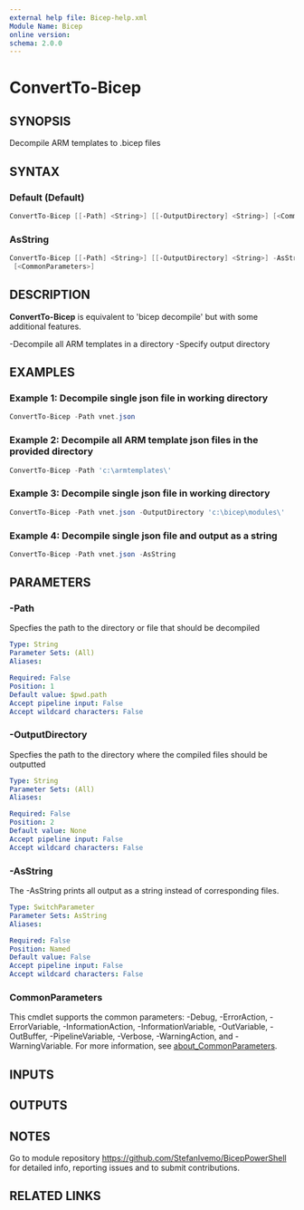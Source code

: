 ```yaml
---
external help file: Bicep-help.xml
Module Name: Bicep
online version:
schema: 2.0.0
---
```


# ConvertTo-Bicep

## SYNOPSIS
Decompile ARM templates to .bicep files

## SYNTAX

### Default (Default)
```powershell
ConvertTo-Bicep [[-Path] <String>] [[-OutputDirectory] <String>] [<CommonParameters>]
```

### AsString
```powershell
ConvertTo-Bicep [[-Path] <String>] [[-OutputDirectory] <String>] -AsString
 [<CommonParameters>]
```

## DESCRIPTION
**ConvertTo-Bicep** is equivalent to 'bicep decompile' but with some additional features.

-Decompile all ARM templates in a directory
-Specify output directory

## EXAMPLES

### Example 1: Decompile single json file in working directory
```powershell
ConvertTo-Bicep -Path vnet.json
```

### Example 2: Decompile all ARM template json files in the provided directory
```powershell
ConvertTo-Bicep -Path 'c:\armtemplates\'
```

### Example 3: Decompile single json file in working directory
```powershell
ConvertTo-Bicep -Path vnet.json -OutputDirectory 'c:\bicep\modules\'
```

### Example 4: Decompile single json file and output as a string
```powershell
ConvertTo-Bicep -Path vnet.json -AsString
```

## PARAMETERS

### -Path
Specfies the path to the directory or file that should be decompiled

```yaml
Type: String
Parameter Sets: (All)
Aliases:

Required: False
Position: 1
Default value: $pwd.path
Accept pipeline input: False
Accept wildcard characters: False
```

### -OutputDirectory
Specfies the path to the directory where the compiled files should be outputted

```yaml
Type: String
Parameter Sets: (All)
Aliases:

Required: False
Position: 2
Default value: None
Accept pipeline input: False
Accept wildcard characters: False
```

### -AsString
The -AsString prints all output as a string instead of corresponding files.

```yaml
Type: SwitchParameter
Parameter Sets: AsString
Aliases:

Required: False
Position: Named
Default value: False
Accept pipeline input: False
Accept wildcard characters: False
```

### CommonParameters
This cmdlet supports the common parameters: -Debug, -ErrorAction, -ErrorVariable, -InformationAction, -InformationVariable, -OutVariable, -OutBuffer, -PipelineVariable, -Verbose, -WarningAction, and -WarningVariable. For more information, see [about_CommonParameters](http://go.microsoft.com/fwlink/?LinkID=113216).

## INPUTS

## OUTPUTS

## NOTES
Go to module repository https://github.com/StefanIvemo/BicepPowerShell for detailed info, reporting issues and to submit contributions.

## RELATED LINKS
